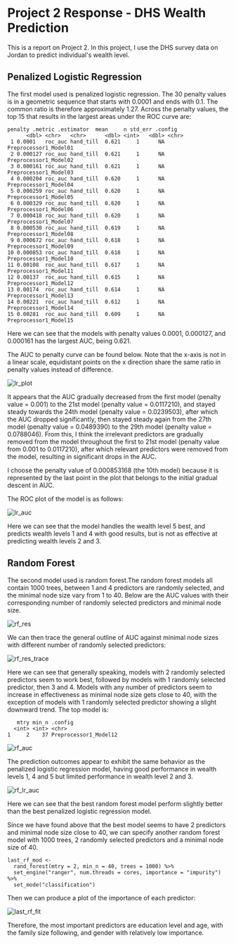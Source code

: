 # Project 2 Response - DHS Wealth Prediction

This is a report on Project 2. In this project, I use the DHS survey data on Jordan to predict individual's wealth level. 

## Penalized Logistic Regression

The first model used is penalized logistic regression. The 30 penalty values is in a geometric sequence that starts with 0.0001 and ends with 0.1. The common ratio is therefore approximately 1.27. Across the penalty values, the top 15 that results in the largest areas under the ROC curve are: 

```
penalty .metric .estimator  mean     n std_err .config              
      <dbl> <chr>   <chr>      <dbl> <int>   <dbl> <chr>                
 1 0.0001   roc_auc hand_till  0.621     1      NA Preprocessor1_Model01
 2 0.000127 roc_auc hand_till  0.621     1      NA Preprocessor1_Model02
 3 0.000161 roc_auc hand_till  0.621     1      NA Preprocessor1_Model03
 4 0.000204 roc_auc hand_till  0.620     1      NA Preprocessor1_Model04
 5 0.000259 roc_auc hand_till  0.620     1      NA Preprocessor1_Model05
 6 0.000329 roc_auc hand_till  0.620     1      NA Preprocessor1_Model06
 7 0.000418 roc_auc hand_till  0.620     1      NA Preprocessor1_Model07
 8 0.000530 roc_auc hand_till  0.619     1      NA Preprocessor1_Model08
 9 0.000672 roc_auc hand_till  0.618     1      NA Preprocessor1_Model09
10 0.000853 roc_auc hand_till  0.618     1      NA Preprocessor1_Model10
11 0.00108  roc_auc hand_till  0.617     1      NA Preprocessor1_Model11
12 0.00137  roc_auc hand_till  0.615     1      NA Preprocessor1_Model12
13 0.00174  roc_auc hand_till  0.614     1      NA Preprocessor1_Model13
14 0.00221  roc_auc hand_till  0.612     1      NA Preprocessor1_Model14
15 0.00281  roc_auc hand_till  0.609     1      NA Preprocessor1_Model15 
```
Here we can see that the models with penalty values 0.0001, 0.000127, and 0.000161 has the largest AUC, being 0.621. 

The AUC to penalty curve can be found below. Note that the x-axis is not in a linear scale, equidistant points on the x direction share the same ratio in penalty values instead of difference. 

![lr_plot](lr_plot.png)

It appears that the AUC gradually decreased from the first model (penalty value = 0.001) to the 21st model (penalty value = 0.0117210), and stayed steady towards the 24th model (penalty value = 0.0239503), after which the AUC dropped significantly, then stayed steady again from the 27th model (penalty value = 0.0489390) to the 29th model (penalty value = 0.0788046). From this, I think the irrelevant predictors are gradually removed from the model throughout the first to 21st model (penalty value from 0.001 to 0.0117210), after which relevant predictors were removed from the model, resulting in significant drops in the AUC. 

I choose the penalty value of 0.000853168 (the 10th model) because it is represented by the last point in the plot that belongs to the initial gradual descent in AUC. 

The ROC plot of the model is as follows: 

![lr_auc](lr_auc.png)

Here we can see that the model handles the wealth level 5 best, and predicts wealth levels 1 and 4 with good results, but is not as effective at predicting wealth levels 2 and 3. 

## Random Forest

The second model used is random forest.The random forest models all contain 1000 trees, between 1 and 4 predictors are randomly selected, and the minimal node size vary from 1 to 40. Below are the AUC values with their corresponding number of randomly selected predictors and minimal node size. 

![rf_res](rf_res.png)

We can then trace the general outline of AUC against minimal node sizes with different number of randomly selected predictors: 

![rf_res_trace](rf_res_trace.png)

Here we can see that generally speaking, models with 2 randomly selected predictors seem to work best, followed by models with 1 randomly selected predictor, then 3 and 4. Models with any number of predictors seem to increase in effectiveness as minimal node size gets close to 40, with the exception of models with 1 randomly selected predictor showing a slight downward trend. The top model is: 

``` 
   mtry min_n .config              
  <int> <int> <chr>                
1     2    37 Preprocessor1_Model12
``` 

![rf_auc](rf_auc.png)

The prediction outcomes appear to exhibit the same behavior as the penalized logistic regression model, having good performance in wealth levels 1, 4 and 5 but limited performance in wealth level 2 and 3.

![rf_lr_auc](rf_lr_auc.png)

Here we can see that the best random forest model perform slightly better than the best penalized logistic regression model. 

Since we have found above that the best model seems to have 2 predictors and minimal node size close to 40, we can specify another random forest model with 1000 trees, 2 randomly selected predictors and a minimal node size of 40. 

``` 
last_rf_mod <-
  rand_forest(mtry = 2, min_n = 40, trees = 1000) %>%
  set_engine("ranger", num.threads = cores, importance = "impurity") %>%
  set_mode("classification")
``` 
Then we can produce a plot of the importance of each predictor: 

![last_rf_fit](last_rf_fit.png)

Therefore, the most important predictors are education level and age, with the family size following, and gender with relatively low importance. 
